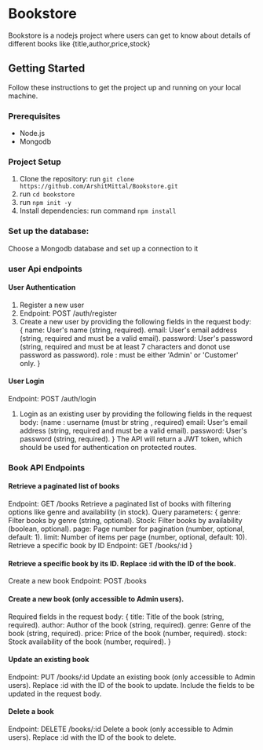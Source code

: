 # Bookstore
Bookstore is a nodejs project where users can get to know about details of different books like {title,author,price,stock}


## Getting Started
Follow these instructions to get the project up and running on your local machine.



### Prerequisites
- Node.js 
- Mongodb



### Project Setup
1. Clone the repository: run `git clone https://github.com/ArshitMittal/Bookstore.git`
2. run `cd bookstore`
3. run `npm init -y`
4. Install dependencies: run command `npm install`


### Set up the database:
Choose a Mongodb database and set up a connection to it 




### user Api endpoints 
#### User Authentication
1. Register a new user
2. Endpoint: POST /auth/register
3. Create a new user by providing the following fields in the request body: {
name: User's name (string, required).
email: User's email address (string, required and must be a valid email).
password: User's password (string, required and must be at least 7 characters and donot use password as password).
role : must be either 'Admin' or 'Customer' only.
}

#### User Login
Endpoint: POST /auth/login
1. Login as an existing user by providing the following fields in the request body:
{name : username (must br string , required)
email: User's email address (string, required and must be a valid email).
password: User's password (string, required).
}
The API will return a JWT token, which should be used for authentication on protected routes.




### Book API Endpoints
#### Retrieve a paginated list of books
Endpoint: GET /books
Retrieve a paginated list of books with filtering options like genre and availability (in stock).
Query parameters:
{
genre: Filter books by genre (string, optional).
Stock: Filter books by availability (boolean, optional).
page: Page number for pagination (number, optional, default: 1).
limit: Number of items per page (number, optional, default: 10).
Retrieve a specific book by ID
Endpoint: GET /books/:id
}
#### Retrieve a specific book by its ID. Replace :id with the ID of the book.
Create a new book
Endpoint: POST /books
#### Create a new book (only accessible to Admin users).
Required fields in the request body:
{
title: Title of the book (string, required).
author: Author of the book (string, required).
genre: Genre of the book (string, required).
price: Price of the book (number, required).
stock: Stock availability of the book (number, required).
}
#### Update an existing book
Endpoint: PUT /books/:id
Update an existing book (only accessible to Admin users). Replace :id with the ID of the book to update.
Include the fields to be updated in the request body.
#### Delete a book
Endpoint: DELETE /books/:id 
Delete a book (only accessible to Admin users). Replace :id with the ID of the book to delete.



